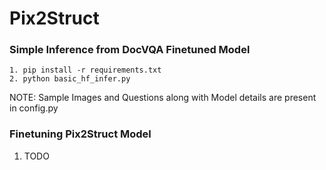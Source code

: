 # Pix2Struct


### Simple Inference from DocVQA Finetuned Model

```
1. pip install -r requirements.txt
2. python basic_hf_infer.py
```

NOTE: Sample Images and Questions along with Model details are present in config.py


### Finetuning Pix2Struct Model

1. TODO